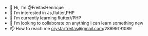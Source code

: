 - 👋 Hi, I’m @FreitasHenrique
- 👀 I’m interested in Js,flutter,PHP
- 🌱 I’m currently learning flutter//PHP
- 💞️ I’m looking to collaborate on anything i can learn something new
- 📫 How to reach me crystarfreitas@gmail.com/28999191089

<!---
FreitasHenrique/FreitasHenrique is a ✨ special ✨ repository because its `README.md` (this file) appears on your GitHub profile.
You can click the Preview link to take a look at your changes.
--->
